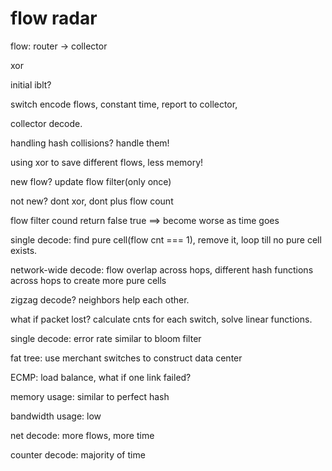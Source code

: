 # flow radar

flow: router -> collector

xor

initial iblt?

switch encode flows, constant time, report to collector,

collector decode.

handling hash collisions? handle them!

using xor to save different flows, less memory!

new flow? update flow filter(only once)

not new? dont xor, dont plus flow count

flow filter cound return false true ==> become worse as time goes

single decode: find pure cell(flow cnt === 1), remove it, loop till no pure cell exists.

network-wide decode: flow overlap across hops, different hash functions across hops to create more pure cells

zigzag decode? neighbors help each other.

what if packet lost? calculate cnts for each switch, solve linear functions.

single decode: error rate similar to bloom filter

fat tree: use merchant switches to construct data center

ECMP: load balance, what if one link failed?

memory usage: similar to perfect hash

bandwidth usage: low

net decode: more flows, more time

counter decode: majority of time

